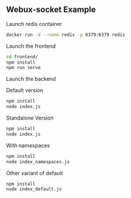 ## Webux-socket Example

Launch redis container

```bash
docker run -d --name redis -p 6379:6379 redis
```

Launch the frontend

```bash
cd frontend/
npm install
npm run serve
```

Launch the backend

Default version

```bash
npm install
node index.js
```

Standalone Version

```bash
npm install
node index.js
```

With namespaces

```bash
npm install
node index_namespaces.js
```

Other variant of default

```bash
npm install
node index_default.js
```

